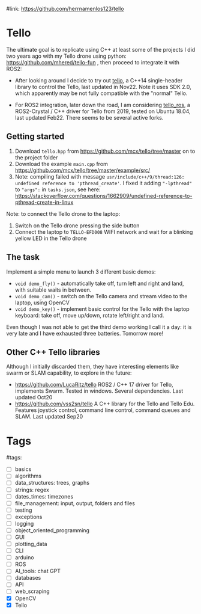 #link: https://github.com/herrnamenlos123/tello

# Tello

The ultimate goal is to replicate using C++ at least some of the projects I did two years ago with my Tello drone using python: https://github.com/mhered/tello-fun , then proceed to integrate it with ROS2:

* After looking around I decide to try out [tello](https://github.com/herrnamenlos123/tello), a C++14 single-header library to control the Tello, last updated in Nov22. Note it uses SDK 2.0, which apparently may be not fully compatible with the "normal" Tello. 

* For ROS2 integration, later down the road,  I am considering [tello_ros](https://github.com/clydemcqueen/tello_ros), a ROS2-Crystal / C++ driver for Tello from 2019, tested on Ubuntu 18.04, last updated Feb22. There seems to be several active forks.


## Getting started

1. Download `tello.hpp` from https://github.com/mcx/tello/tree/master on to the project folder
2. Download the example `main.cpp` from https://github.com/mcx/tello/tree/master/example/src/
3. Note: compiling failed with message `usr/include/c++/9/thread:126: undefined reference to 'pthread_create'`. I fixed it adding `"-lpthread"` to `"args":` in `tasks.json`, see here: https://stackoverflow.com/questions/1662909/undefined-reference-to-pthread-create-in-linux

Note: to connect the Tello drone to the laptop:
1. Switch on the Tello drone pressing the side button
2. Connect the laptop to `TELLO-EFD008` WIFI network and wait for a blinking yellow LED in the Tello drone

## The task

Implement a simple menu to launch 3 different basic demos:
* `void demo_fly()` - automatically take off, turn left and right and land, with suitable waits in between.
* `void demo_cam()` - switch on the Tello camera and stream video to the laptop, using OpenCV
* `void demo_key()` - implement basic control for the Tello with the laptop keyboard: take off, move up/down, rotate left/right and land. 

Even though I was not able to get the third demo working I call it a day: it is very late and I have exhausted three batteries. Tomorrow more!

## Other C++ Tello libraries

Although I initially discarded them, they have interesting elements like swarm or SLAM capability, to explore in the future:

* https://github.com/LucaRitz/tello ROS2 / C++ 17 driver for Tello, implements Swarm. Tested in windows. Several dependencies. Last updated Oct20
* https://github.com/vss2sn/tello A C++ library for the Tello and Tello Edu. Features joystick control, command line control, command queues and SLAM. Last updated Sep20

# Tags
#tags: 

- [ ] basics
- [ ] algorithms
- [ ] data_structures: trees, graphs
- [ ] strings: regex
- [ ] dates_times: timezones
- [ ] file_management: input, output, folders and files
- [ ] testing
- [ ] exceptions
- [ ] logging
- [ ] object_oriented_programming
- [ ] GUI
- [ ] plotting_data
- [ ] CLI
- [ ] arduino
- [ ] ROS
- [ ] AI_tools: chat GPT
- [ ] databases
- [ ] API
- [ ] web_scraping
- [x] OpenCV
- [x] Tello